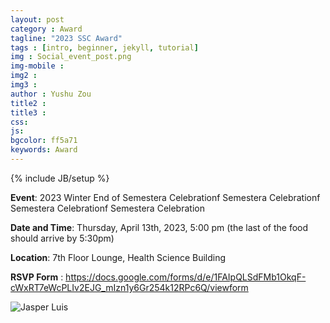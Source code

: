 ```yaml
---
layout: post
category : Award
tagline: "2023 SSC Award"
tags : [intro, beginner, jekyll, tutorial]
img : Social_event_post.png
img-mobile :
img2 :
img3 :
author : Yushu Zou
title2 :
title3 :
css:
js:
bgcolor: ff5a71
keywords: Award
---
```


{% include JB/setup %}

**Event**: 2023 Winter End of Semestera Celebrationf Semestera Celebrationf Semestera Celebrationf Semestera Celebration

**Date and Time**:  Thursday, April 13th, 2023, 5:00 pm (the last of the food should arrive by 5:30pm)

**Location**:  7th Floor Lounge, Health Science Building

**RSVP Form** :  https://docs.google.com/forms/d/e/1FAIpQLSdFMb1OkqF-cWxRT7eWcPLIv2EJG_mIzn1y6Gr254k12RPc6Q/viewform

![Jasper Luis](/images/2023-SSC-jasper-luis-award.jpg)



